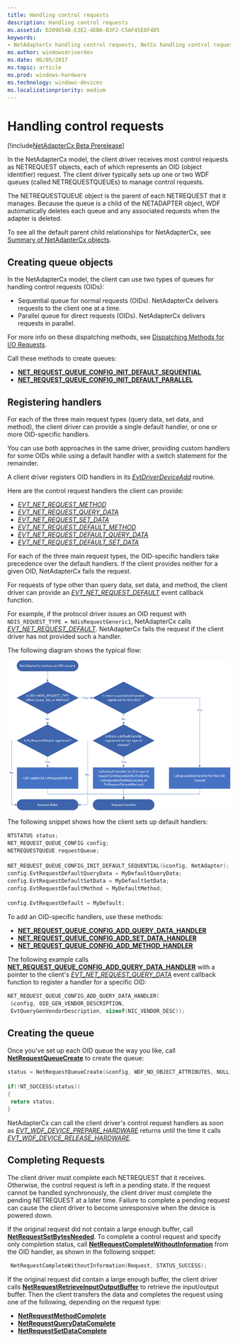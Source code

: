 ```yaml
---
title: Handling control requests
description: Handling control requests
ms.assetid: D2096548-E3E2-4EB6-B3F2-C5AF45E8F4D5
keywords:
- NetAdapterCx handling control requests, NetCx handling control requests
ms.author: windowsdriverdev
ms.date: 06/05/2017
ms.topic: article
ms.prod: windows-hardware
ms.technology: windows-devices
ms.localizationpriority: medium
---
```


# Handling control requests

[!include[NetAdapterCx Beta Prerelease](../netcx-beta-prerelease.md)]

In the NetAdapterCx model, the client driver receives most control requests as NETREQUEST objects, each of which represents an OID (object identifier) request. The client driver typically sets up one or two WDF queues (called NETREQUESTQUEUEs) to manage control requests.

The NETREQUESTQUEUE object is the parent of each NETREQUEST that it manages. Because the queue is a child of the NETADAPTER object, WDF automatically deletes each queue and any associated requests when the adapter is deleted.

To see all the default parent child relationships for NetAdapterCx, see [Summary of NetAdapterCx objects](summary-of-netadaptercx-objects.md).

## Creating queue objects

In the NetAdapterCx model, the client can use two types of queues for handling control requests (OIDs):
* Sequential queue for normal requests (OIDs). NetAdapterCx delivers requests to the client one at a time.
* Parallel queue for direct requests (OIDs). NetAdapterCx delivers requests in parallel.

For more info on these dispatching methods, see [Dispatching Methods for I/O Requests](../wdf/dispatching-methods-for-i-o-requests.md).

Call these methods to create queues:

* [**NET_REQUEST_QUEUE_CONFIG_INIT_DEFAULT_SEQUENTIAL**](https://docs.microsoft.com/windows-hardware/drivers/ddi/content/netrequestqueue/nf-netrequestqueue-net_request_queue_config_init_default_sequential)
* [**NET_REQUEST_QUEUE_CONFIG_INIT_DEFAULT_PARALLEL**](https://docs.microsoft.com/windows-hardware/drivers/ddi/content/netrequestqueue/nf-netrequestqueue-net_request_queue_config_init_default_parallel)

## Registering handlers

For each of the three main request types (query data, set data, and method), the client driver can provide a single default handler, or one or more OID-specific handlers.

You can use both approaches in the same driver, providing custom handlers for some OIDs while using a default handler with a switch statement for the remainder.

A client driver registers OID handlers in its [*EvtDriverDeviceAdd*](https://msdn.microsoft.com/library/windows/hardware/ff541693) routine.

Here are the control request handlers the client can provide:

* [*EVT_NET_REQUEST_METHOD*](https://docs.microsoft.com/windows-hardware/drivers/ddi/content/netrequestqueue/nc-netrequestqueue-evt_net_request_method)
* [*EVT_NET_REQUEST_QUERY_DATA*](https://docs.microsoft.com/windows-hardware/drivers/ddi/content/netrequestqueue/nc-netrequestqueue-evt_net_request_query_data)
* [*EVT_NET_REQUEST_SET_DATA*](https://docs.microsoft.com/windows-hardware/drivers/ddi/content/netrequestqueue/nc-netrequestqueue-evt_net_request_set_data)
* [*EVT_NET_REQUEST_DEFAULT_METHOD*](https://docs.microsoft.com/windows-hardware/drivers/ddi/content/netrequestqueue/nc-netrequestqueue-evt_net_request_default_method)
* [*EVT_NET_REQUEST_DEFAULT_QUERY_DATA*](https://docs.microsoft.com/windows-hardware/drivers/ddi/content/netrequestqueue/nc-netrequestqueue-evt_net_request_default_query_data)
* [*EVT_NET_REQUEST_DEFAULT_SET_DATA*](https://docs.microsoft.com/windows-hardware/drivers/ddi/content/netrequestqueue/nc-netrequestqueue-evt_net_request_default_set_data)

For each of the three main request types, the OID-specific handlers take precedence over the default handlers. If the client provides neither for a given OID, NetAdapterCx fails the request.

For requests of type other than query data, set data, and method, the client driver can provide an [*EVT_NET_REQUEST_DEFAULT*](https://docs.microsoft.com/windows-hardware/drivers/ddi/content/netrequestqueue/nc-netrequestqueue-evt_net_request_default) event callback function.

For example, if the protocol driver issues an OID request with `NDIS_REQUEST_TYPE = NdisRequestGeneric1`, NetAdapterCx calls [*EVT_NET_REQUEST_DEFAULT*](https://docs.microsoft.com/windows-hardware/drivers/ddi/content/netrequestqueue/nc-netrequestqueue-evt_net_request_default). NetAdapterCx fails the request if the client driver has not provided such a handler.

The following diagram shows the typical flow:

<img src="images/netcx-adapter-request-handling-flow.png" alt="NetAdapterCx request handling flow" title="NetAdapterCx request handling flow" style="width: 800px;"/>

The following snippet shows how the client sets up default handlers:

```C++
NTSTATUS status;
NET_REQUEST_QUEUE_CONFIG config;
NETREQUESTQUEUE requestQueue;

NET_REQUEST_QUEUE_CONFIG_INIT_DEFAULT_SEQUENTIAL(&config, NetAdapter);
config.EvtRequestDefaultQueryData = MyDefaultQueryData;
config.EvtRequestDefaultSetData = MyDefaultSetData;
config.EvtRequestDefaultMethod = MyDefaultMethod;

config.EvtRequestDefault = MyDefault;
```

To add an OID-specific handlers, use these methods:

* [**NET_REQUEST_QUEUE_CONFIG_ADD_QUERY_DATA_HANDLER**](https://docs.microsoft.com/windows-hardware/drivers/ddi/content/netrequestqueue/nf-netrequestqueue-net_request_queue_config_add_query_data_handler)
* [**NET_REQUEST_QUEUE_CONFIG_ADD_SET_DATA_HANDLER**](https://docs.microsoft.com/windows-hardware/drivers/ddi/content/netrequestqueue/nf-netrequestqueue-net_request_queue_config_add_set_data_handler)
* [**NET_REQUEST_QUEUE_CONFIG_ADD_METHOD_HANDLER**](https://docs.microsoft.com/windows-hardware/drivers/ddi/content/netrequestqueue/nf-netrequestqueue-net_request_queue_config_add_method_handler)

The following example calls [**NET_REQUEST_QUEUE_CONFIG_ADD_QUERY_DATA_HANDLER**](https://docs.microsoft.com/windows-hardware/drivers/ddi/content/netrequestqueue/nf-netrequestqueue-net_request_queue_config_add_query_data_handler) with a pointer to the client's [*EVT_NET_REQUEST_QUERY_DATA*](https://docs.microsoft.com/windows-hardware/drivers/ddi/content/netrequestqueue/nc-netrequestqueue-evt_net_request_query_data) event callback function to register a handler for a specific OID:

```C++
NET_REQUEST_QUEUE_CONFIG_ADD_QUERY_DATA_HANDLER(
 &config, OID_GEN_VENDOR_DESCRIPTION,
 EvtQueryGenVendorDescription, sizeof(NIC_VENDOR_DESC));
```

## Creating the queue

Once you've set up each OID queue the way you like, call [**NetRequestQueueCreate**](https://docs.microsoft.com/windows-hardware/drivers/ddi/content/netrequestqueue/nf-netrequestqueue-netrequestqueuecreate) to create the queue:

```C++
status = NetRequestQueueCreate(&config, WDF_NO_OBJECT_ATTRIBUTES, NULL);

if(!NT_SUCCESS(status))
{
 return status;
}
```

NetAdapterCx can call the client driver's control request handlers as soon as [*EVT_WDF_DEVICE_PREPARE_HARDWARE*](https://msdn.microsoft.com/library/windows/hardware/ff540880) returns until the time it calls [*EVT_WDF_DEVICE_RELEASE_HARDWARE*](https://msdn.microsoft.com/library/windows/hardware/ff540890).

## Completing Requests

The client driver must complete each NETREQUEST that it receives. Otherwise, the control request is left in a pending state. If the request cannot be handled synchronously, the client driver must complete the pending NETREQUEST at a later time. Failure to complete a pending request can cause the client driver to become unresponsive when the device is powered down.

If the original request did not contain a large enough buffer, call [**NetRequestSetBytesNeeded**](https://docs.microsoft.com/windows-hardware/drivers/ddi/content/netrequest/nf-netrequest-netrequestsetbytesneeded). To complete a control request and specify only completion status, call [**NetRequestCompleteWithoutInformation**](https://docs.microsoft.com/windows-hardware/drivers/ddi/content/netrequest/nf-netrequest-netrequestcompletewithoutinformation) from the OID handler, as shown in the following snippet:
 
```C++
 NetRequestCompleteWithoutInformation(Request, STATUS_SUCCESS);
```

If the original request did contain a large enough buffer, the client driver calls [**NetRequestRetrieveInputOutputBuffer**](https://docs.microsoft.com/windows-hardware/drivers/ddi/content/netrequest/nf-netrequest-netrequestretrieveinputoutputbuffer) to retrieve the input/output buffer. Then the client transfers the data and completes the request using one of the following, depending on the request type:

* [**NetRequestMethodComplete**](https://docs.microsoft.com/windows-hardware/drivers/ddi/content/netrequest/nf-netrequest-netrequestmethodcomplete)
* [**NetRequestQueryDataComplete**](https://docs.microsoft.com/windows-hardware/drivers/ddi/content/netrequest/nf-netrequest-netrequestquerydatacomplete)
* [**NetRequestSetDataComplete**](https://docs.microsoft.com/windows-hardware/drivers/ddi/content/netrequest/nf-netrequest-netrequestsetdatacomplete)

